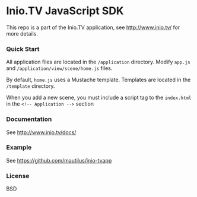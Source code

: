 Inio.TV JavaScript SDK
===========

This repo is a part of the Inio.TV application, see http://www.inio.tv/ for more details.


### Quick Start
All application files are located in the `/application` directory. Modify `app.js` and `/application/view/scene/home.js` files.

By default, `home.js` uses a Mustache template. Templates are located in the `/template` directory.

When you add a new scene, you must include a script tag to the `index.html` in the `<!-- Application -->` section

### Documentation
See http://www.inio.tv/docs/

### Example
See https://github.com/mautilus/inio-tvapp

### License
BSD